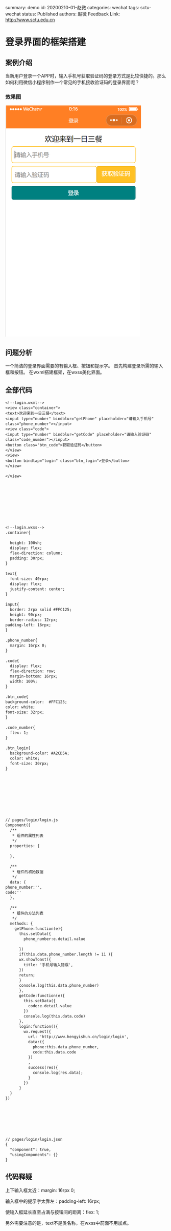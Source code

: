 summary: demo
id: 20200210-01-赵微
categories: wechat
tags: sctu-wechat
status: Published 
authors: 赵微
Feedback Link: http://www.sctu.edu.cn

# 登录界面的框架搭建

## 案例介绍


当新用户登录一个APP时，输入手机号获取验证码的登录方式是比较快捷的。那么如何利用微信小程序制作一个常见的手机接收验证码的登录界面呢？


### 效果图
![](assets/20200210-01-赵微-1.PNG)


## 问题分析

一个简洁的登录界面需要的有输入框、按钮和提示字。
首先构建登录所需的输入框和按钮。
在wxml搭建框架，在wxss美化界面。

## 全部代码
```
<!--login.wxml-->
<view class="container">
<text>欢迎来到一日三餐</text>
<input type="number" bindblur="getPhone" placeholder="请输入手机号" class="phone_number"></input>
<view class="code">
<input type="number" bindblur="getCode" placeholder="请输入验证码" class="code_number"></input>
<button class="btn_code">获取验证码</button>
</view>
<view>
<button bindtap="login" class="btn_login">登录</button>
</view>

</view>









<!--login.wxss-->
.container{

  height: 100vh;
  display: flex;
  flex-direction: column;
  padding: 30rpx;
}

text{
  font-size: 40rpx;
  display: flex;
  justify-content: center;
}

input{
  border: 2rpx solid #FFC125;
  height: 90rpx;
  border-radius: 12rpx;
padding-left: 16rpx;
}

.phone_number{
  margin: 16rpx 0;
}

.code{
  display: flex;
  flex-direction: row;
  margin-bottom: 16rpx;
  width: 100%;
}

.btn_code{
background-color:  #FFC125;
color: white;
font-size: 32rpx;
}

.code_number{
  flex: 1;
}

.btn_login{
  background-color: #A2CD5A;
  color: white;
  font-size: 30rpx;
}









// pages/login/login.js
Component({
  /**
   * 组件的属性列表
   */
  properties: {

  },

  /**
   * 组件的初始数据
   */
  data: {
phone_number:'',
code:''
  },

  /**
   * 组件的方法列表
   */
  methods: {
    getPhone:function(e){
      this.setData({
        phone_number:e.detail.value
        
      })
      if(this.data.phone_number.length != 11 ){
      wx.showToast({
        title: '手机号输入错误',
      })
      return;
      }  
      console.log(this.data.phone_number)
      },
      getCode:function(e){
        this.setData({
          code:e.detail.value
        })
        console.log(this.data.code)
      },
      login:function(){
        wx.request({
          url: 'http://www.hengyishun.cn/login/login',
          data:({
            phone:this.data.phone_number,
            code:this.data.code
          })
          ,
          success(res){
            console.log(res.data);
          }
        })
      }
  }
})







// pages/login/login.json
{
  "component": true,
  "usingComponents": {}
}
```



## 代码释疑
上下输入框太近：margin: 16rpx 0;

输入框中的提示字太靠左：padding-left: 16rpx;

使输入框延长直至占满与按钮间的距离：flex: 1;

另外需要注意的是，text不是类名称，在wxss中前面不用加点。






